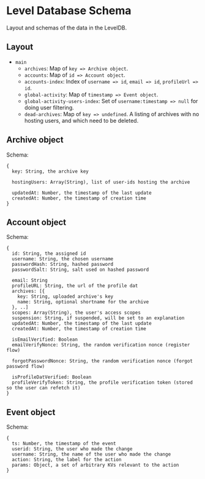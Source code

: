 # Level Database Schema

Layout and schemas of the data in the LevelDB.

## Layout

 - `main`
   - `archives`: Map of `key => Archive object`.
   - `accounts`: Map of `id => Account object`.
   - `accounts-index`: Index of `username => id`, `email => id`, `profileUrl => id`.
   - `global-activity`: Map of `timestamp => Event object`.
   - `global-activity-users-index`: Set of `username:timestamp => null` for doing user filtering.
   - `dead-archives`: Map of `key => undefined`. A listing of archives with no hosting users, and which need to be deleted.

## Archive object

Schema:

```
{
  key: String, the archive key

  hostingUsers: Array(String), list of user-ids hosting the archive

  updatedAt: Number, the timestamp of the last update
  createdAt: Number, the timestamp of creation time
}
```

## Account object

Schema:

```
{
  id: String, the assigned id
  username: String, the chosen username
  passwordHash: String, hashed password
  passwordSalt: String, salt used on hashed password

  email: String
  profileURL: String, the url of the profile dat
  archives: [{
    key: String, uploaded archive's key
    name: String, optional shortname for the archive
  }, ..]
  scopes: Array(String), the user's access scopes
  suspension: String, if suspended, will be set to an explanation
  updatedAt: Number, the timestamp of the last update
  createdAt: Number, the timestamp of creation time
  
  isEmailVerified: Boolean
  emailVerifyNonce: String, the random verification nonce (register flow)

  forgotPasswordNonce: String, the random verification nonce (forgot password flow)

  isProfileDatVerified: Boolean
  profileVerifyToken: String, the profile verification token (stored so the user can refetch it)
}
```

## Event object

Schema:

```
{
  ts: Number, the timestamp of the event
  userid: String, the user who made the change
  username: String, the name of the user who made the change
  action: String, the label for the action
  params: Object, a set of arbitrary KVs relevant to the action
}
```